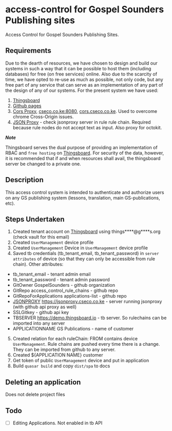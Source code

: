 # access-control for Gospel Sounders Publishing sites

Access Control for Gospel Sounders Publishing Sites.

## Requirements

Due to the dearth of resources, we have chosen to design and build our systems in such a way that it can be possible to host them (including databases) for free (on free services) online. Also due to the scarcity of time, we have opted to re-use as much as possible, not only code, but any free part of any service that can serve as an implementation of any part of the design of any of our systems. For the present system we have used:

1. [Thingsboard](https://demo.thingsboard.io/)
2. [Github pages](https://github.com/)
3. [Cors Proxy](https://cors-anywhere.herokuapp.com/), [cseco.co.ke:8080](http://cseco.co.ke:8080), [cors.cseco.co.ke](https://cors.cseco.co.ke:8080). Used to overcome chrome Cross-Origin issues.
4. [JSON Proxy](https://github.com/csymapp/jsonproxy) - check jsonproxy server in rule rule chain. Required because rule nodes do not accept text as input. Also proxy for octokit.

***Note***

Thingsboard serves the dual purpose of providing an implementation of RBAC and `free hosting` on [Thingsboard](https://demo.thingsboard.io/). For security of the data, however, it is recommended that if and when resources shall avail, the thingsboard server be changed to a private one.

## Description

This access control system is intended to authenticate and authorize users on any GS publishing system (lessons, translation, main GS-publications, etc). 

## Steps Undertaken

1. Created tenant account on [Thingsboard](https://demo.thingsboard.io/) using things****@g****s.org (check vault for this email)
2. Created `UserManagement` device profile
3. Created `UserManagement` Device in `UserManagement` device profile
4. Saved tb credentials (tb_tenant_email, tb_tenant_password) in `server attributes` of device (so that they can only be accessible from rule chain). Other attributes:
- tb_tenant_email - tenant admin email
- tb_tenant_password - tenant admin password
- GitOwner GospelSounders - github organization
- GitRepo access_control_rule_chains - github repo
- GitRepoForApplications applications-list - github repo
- [JSONPROXY](https://github.com/csymapp/jsonproxy) https://jsonproxy.cseco.co.ke - server running jsonproxy (with github api proxy as well)
- SSLGitkey - github api key
- TBSERVER https://demo.thingsboard.io - tb server. So rulechains can be imported into any server
- APPLICATIONNAME GS Publications - name of customer
5. Created relation for each ruleChain: FROM contains device `UserManagement`. Rule chains are pushed every time there is a change. They can be imported from github to any server.
6. Created ${APPLICATION NAME} customer
7. Get token of public `UserManagement` device and put in application
8. Build `quasar build` and copy `dist/spa` to docs


## Deleting an application

Does not delete project files

## Todo
- [ ] Editing Applications. Not enabled in tb API
